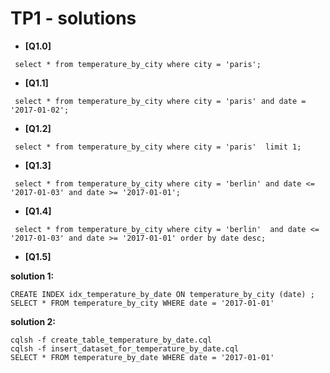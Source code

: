TP1 - solutions
===============
* **[Q1.0]**

```
 select * from temperature_by_city where city = 'paris';
```
* **[Q1.1]**

```
 select * from temperature_by_city where city = 'paris' and date = '2017-01-02';
```
* **[Q1.2]**

```
 select * from temperature_by_city where city = 'paris'  limit 1;
```
* **[Q1.3]**

```
 select * from temperature_by_city where city = 'berlin' and date <= '2017-01-03' and date >= '2017-01-01';
```
* **[Q1.4]**

```
 select * from temperature_by_city where city = 'berlin'  and date <= '2017-01-03' and date >= '2017-01-01' order by date desc;
```
* **[Q1.5]** 

**solution 1:**

```
CREATE INDEX idx_temperature_by_date ON temperature_by_city (date) ; 
SELECT * FROM temperature_by_city WHERE date = '2017-01-01'
```

**solution 2:**

```
cqlsh -f create_table_temperature_by_date.cql
cqlsh -f insert_dataset_for_temperature_by_date.cql
SELECT * FROM temperature_by_date WHERE date = '2017-01-01'
```

